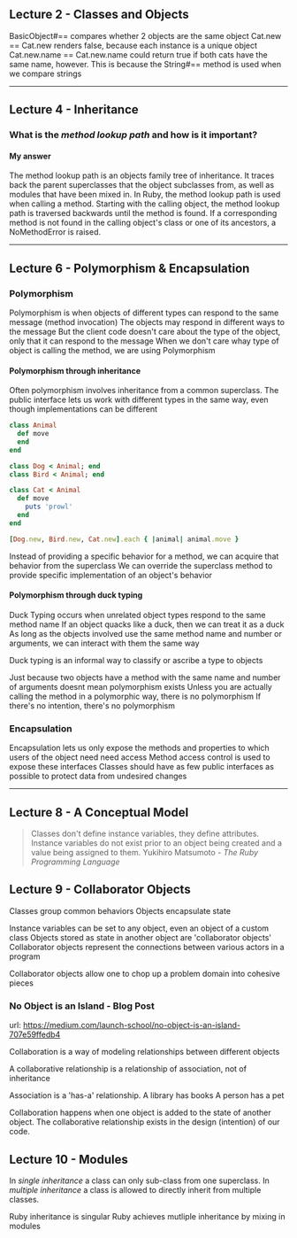 ## Lecture 2 - Classes and Objects

BasicObject#== compares whether 2 objects are the same object
Cat.new == Cat.new renders false, because each instance is a unique object
Cat.new.name == Cat.new.name could return true if both cats have the same name, however.
This is because the String#== method is used when we compare strings

---

## Lecture 4 - Inheritance

### What is the *method lookup path* and how is it important?

#### My answer

The method lookup path is an objects family tree of inheritance.
It traces back the parent superclasses that the object subclasses from, as well as modules that have been mixed in.
In Ruby, the method lookup path is used when calling a method.
Starting with the calling object, the method lookup path is traversed backwards until the method is found.
If a corresponding method is not found in the calling object's class or one of its ancestors, a NoMethodError is raised.

---

## Lecture 6 - Polymorphism & Encapsulation

### Polymorphism

Polymorphism is when objects of different types can respond to the same message (method invocation)
The objects may respond in different ways to the message
But the client code doesn't care about the type of the object, only that it can respond to the message
When we don't care whay type of object is calling the method, we are using Polymorphism

#### Polymorphism through inheritance

Often polymorphism involves inheritance from a common superclass.
The public interface lets us work with different types in the same way, even though implementations can be different

```ruby
class Animal
  def move
  end
end

class Dog < Animal; end
class Bird < Animal; end

class Cat < Animal
  def move
    puts 'prowl'
  end
end

[Dog.new, Bird.new, Cat.new].each { |animal| animal.move }
```
Instead of providing a specific behavior for a method, we can acquire that behavior from the superclass
We can override the superclass method to provide specific implementation of an object's behavior

#### Polymorphism through duck typing

Duck Typing occurs when unrelated object types respond to the same method name
If an object quacks like a duck, then we can treat it as a duck
As long as the objects involved use the same method name and number or arguments, we can interact with them the same way

Duck typing is an informal way to classify or ascribe a type to objects

Just because two objects have a method with the same name and number of arguments doesnt mean polymorphism exists
Unless you are actually calling the method in a polymorphic way, there is no polymorphism
If there's no intention, there's no polymorphism

### Encapsulation

Encapsulation lets us only expose the methods and properties to which users of the object need need access
Method access control is used to expose these interfaces
Classes should have as few public interfaces as possible to protect data from undesired changes

---

## Lecture 8 - A Conceptual Model

> Classes don't define instance variables, they define attributes. 
> Instance variables do not exist prior to an object being created and a value being assigned to them.
> Yukihiro Matsumoto - *The Ruby Programming Language* 

## Lecture 9 - Collaborator Objects

Classes group common behaviors
Objects encapsulate state

Instance variables can be set to any object, even an object of a custom class
Objects stored as state in another object are 'collaborator objects'
Collaborator objects represent the connections between various actors in a program

Collaborator objects allow one to chop up a problem domain into cohesive pieces

### No Object is an Island - Blog Post

url: https://medium.com/launch-school/no-object-is-an-island-707e59ffedb4

Collaboration is a way of modeling relationships between different objects

A collaborative relationship is a relationship of association, not of inheritance

Association is a 'has-a' relationship. 
A library has books
A person has a pet

Collaboration happens when one object is added to the state of another object.
The collaborative relationship exists in the design (intention) of our code.

## Lecture 10 - Modules

In *single inheritance* a class can only sub-class from one superclass.
In *multiple inheritance* a class is allowed to directly inherit from multiple classes.

Ruby inheritance is singular
Ruby achieves mutliple inheritance by mixing in modules
